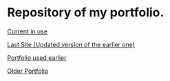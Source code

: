 
# Repository of my portfolio.

[Current in use](https://atrs7391.github.io/)

[Last Site (Updated version of the earlier one)](https://atrs7391.github.io/last-site)

[Portfolio used earlier](https://atrs7391.github.io/Old)

[Older Portfolio](https://atrs7391.github.io/Older)
